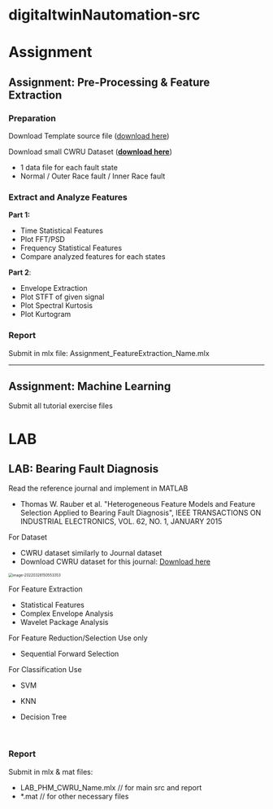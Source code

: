 # digitaltwinNautomation-src

# Assignment



## Assignment:  Pre-Processing & Feature Extraction



### Preparation

Download Template source file ([download here](https://github.com/ykkimhgu/digitaltwinNautomation-src/blob/main/Assignment/Assignment_FeatureExtraction_CWRU/DTA_Assignment_CWRU_FeatureExtraction_student.mlx))

Download small CWRU Dataset (**[download here](https://github.com/ykkimhgu/digitaltwinNautomation-src/blob/main/Assignment/Assignment_FeatureExtraction_CWRU/Assignment_FeatureExtraction_CWRU_data.zip)**)

* 1 data file for each fault state
* Normal / Outer Race fault / Inner Race fault




### Extract  and Analyze Features   

**Part 1:** 

* Time Statistical Features
* Plot FFT/PSD
* Frequency Statistical Features
* Compare analyzed features for each states



**Part 2**:

* Envelope Extraction
* Plot STFT of given signal
* Plot Spectral Kurtosis
* Plot Kurtogram





### Report

Submit  in mlx file:  Assignment_FeatureExtraction_Name.mlx





---

## Assignment:  Machine Learning

Submit all tutorial exercise files





# LAB

## LAB: Bearing Fault Diagnosis

Read the reference journal and implement in MATLAB

* Thomas W. Rauber et al. "Heterogeneous Feature Models and Feature Selection Applied to Bearing Fault Diagnosis", IEEE TRANSACTIONS ON INDUSTRIAL ELECTRONICS, VOL. 62, NO. 1, JANUARY 2015


For Dataset 

* CWRU dataset similarly to Journal dataset
* Download CWRU dataset for this journal: [Download here](https://drive.google.com/file/d/1pv-0E8hA77Nr5-gHwVgPq3PR2rdyCj_-/view?usp=sharing)

<img src="https://user-images.githubusercontent.com/38373000/160838885-b74dc1af-4bc9-4bd1-a76f-0bff7f5dd00a.png" alt="image-20220328150553353" style="zoom:50%;" />





For Feature Extraction 

* Statistical Features
* Complex Envelope Analysis
* Wavelet Package Analysis



For Feature Reduction/Selection Use only

- Sequential Forward Selection



For Classification Use 

* SVM

* KNN

* Decision Tree

  ​

### Report

Submit  in mlx & mat files:  

* LAB_PHM_CWRU_Name.mlx  // for main src and report
* *.mat // for other necessary files
